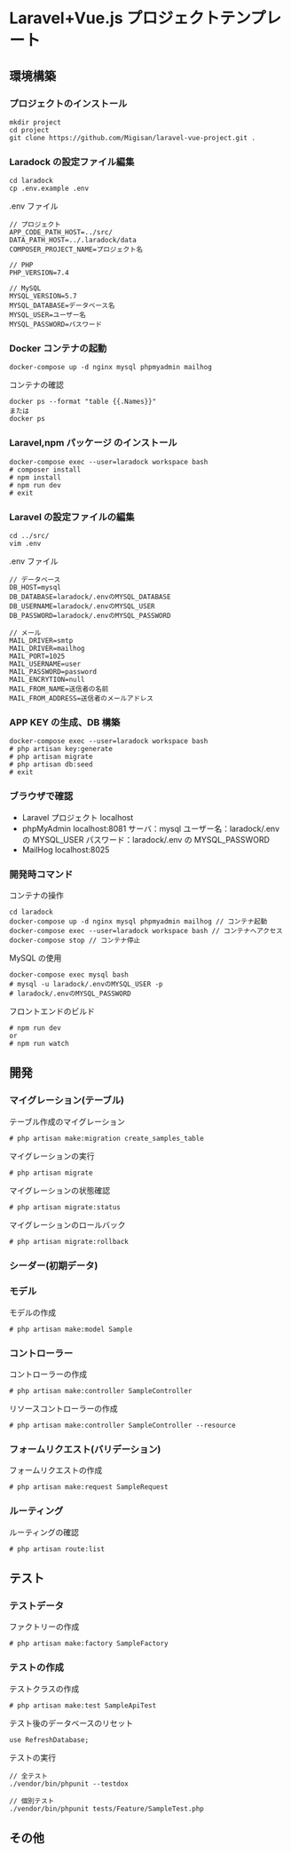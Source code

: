 # Laravel+Vue.js プロジェクトテンプレート

## 環境構築

### プロジェクトのインストール

```
mkdir project
cd project
git clone https://github.com/Migisan/laravel-vue-project.git .
```

### Laradock の設定ファイル編集

```
cd laradock
cp .env.example .env
```

.env ファイル

```
// プロジェクト
APP_CODE_PATH_HOST=../src/
DATA_PATH_HOST=../.laradock/data
COMPOSER_PROJECT_NAME=プロジェクト名

// PHP
PHP_VERSION=7.4

// MySQL
MYSQL_VERSION=5.7
MYSQL_DATABASE=データベース名
MYSQL_USER=ユーザー名
MYSQL_PASSWORD=パスワード
```

### Docker コンテナの起動

```
docker-compose up -d nginx mysql phpmyadmin mailhog
```

コンテナの確認

```
docker ps --format "table {{.Names}}"
または
docker ps
```

### Laravel,npm パッケージ のインストール

```
docker-compose exec --user=laradock workspace bash
# composer install
# npm install
# npm run dev
# exit
```

### Laravel の設定ファイルの編集

```
cd ../src/
vim .env
```

.env ファイル

```
// データベース
DB_HOST=mysql
DB_DATABASE=laradock/.envのMYSQL_DATABASE
DB_USERNAME=laradock/.envのMYSQL_USER
DB_PASSWORD=laradock/.envのMYSQL_PASSWORD

// メール
MAIL_DRIVER=smtp
MAIL_DRIVER=mailhog
MAIL_PORT=1025
MAIL_USERNAME=user
MAIL_PASSWORD=password
MAIL_ENCRYTION=null
MAIL_FROM_NAME=送信者の名前
MAIL_FROM_ADDRESS=送信者のメールアドレス
```

### APP KEY の生成、DB 構築

```
docker-compose exec --user=laradock workspace bash
# php artisan key:generate
# php artisan migrate
# php artisan db:seed
# exit
```

### ブラウザで確認

- Laravel プロジェクト
  localhost
- phpMyAdmin
  localhost:8081
  サーバ：mysql
  ユーザー名：laradock/.env の MYSQL_USER
  パスワード：laradock/.env の MYSQL_PASSWORD
- MailHog
  localhost:8025

### 開発時コマンド

コンテナの操作

```
cd laradock
docker-compose up -d nginx mysql phpmyadmin mailhog // コンテナ起動
docker-compose exec --user=laradock workspace bash // コンテナへアクセス
docker-compose stop // コンテナ停止
```

MySQL の使用

```
docker-compose exec mysql bash
# mysql -u laradock/.envのMYSQL_USER -p
# laradock/.envのMYSQL_PASSWORD
```

フロントエンドのビルド

```
# npm run dev
or
# npm run watch
```

## 開発

### マイグレーション(テーブル)

テーブル作成のマイグレーション

```
# php artisan make:migration create_samples_table
```

マイグレーションの実行

```
# php artisan migrate
```

マイグレーションの状態確認

```
# php artisan migrate:status
```

マイグレーションのロールバック

```
# php artisan migrate:rollback
```

### シーダー(初期データ)

### モデル

モデルの作成

```
# php artisan make:model Sample
```

### コントローラー

コントローラーの作成

```
# php artisan make:controller SampleController
```

リソースコントローラーの作成

```
# php artisan make:controller SampleController --resource
```

### フォームリクエスト(バリデーション)

フォームリクエストの作成

```
# php artisan make:request SampleRequest
```

### ルーティング

ルーティングの確認

```
# php artisan route:list
```

## テスト

### テストデータ

ファクトリーの作成

```
# php artisan make:factory SampleFactory
```

### テストの作成

テストクラスの作成

```
# php artisan make:test SampleApiTest
```

テスト後のデータベースのリセット

```
use RefreshDatabase;
```

テストの実行

```
// 全テスト
./vendor/bin/phpunit --testdox

// 個別テスト
./vendor/bin/phpunit tests/Feature/SampleTest.php
```

## その他
